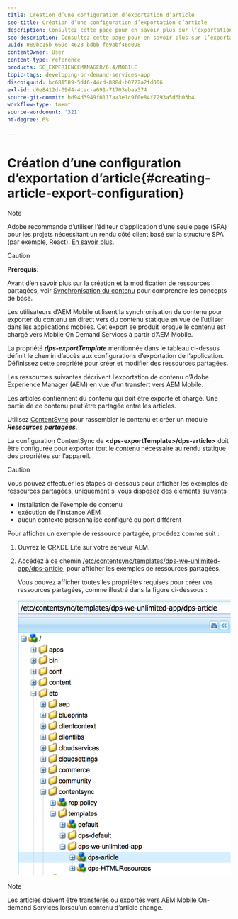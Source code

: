 ```yaml
---
title: Création d’une configuration d’exportation d’article
seo-title: Création d’une configuration d’exportation d’article
description: Consultez cette page pour en savoir plus sur l’exportation de contenu d’Adobe Experience Manager (AEM) en vue de leur téléchargement vers AEM Mobile.
seo-description: Consultez cette page pour en savoir plus sur l’exportation de contenu d’Adobe Experience Manager (AEM) en vue de leur téléchargement vers AEM Mobile.
uuid: 089bc15b-669e-4623-bdbb-fd9abf46e098
contentOwner: User
content-type: reference
products: SG_EXPERIENCEMANAGER/6.4/MOBILE
topic-tags: developing-on-demand-services-app
discoiquuid: bc681589-5d46-44cd-888d-b0722a2fd006
exl-id: d6e8412d-09d4-4cac-a691-71703ebaa374
source-git-commit: bd94d3949f0117aa3e1c9f0e84f7293a5d6b03b4
workflow-type: tm+mt
source-wordcount: '321'
ht-degree: 6%

---
```


# Création d’une configuration d’exportation d’article{#creating-article-export-configuration}

>[!NOTE]
>
>Adobe recommande d’utiliser l’éditeur d’application d’une seule page (SPA) pour les projets nécessitant un rendu côté client basé sur la structure SPA (par exemple, React). [En savoir plus](/help/sites-developing/spa-overview.md).

>[!CAUTION]
>
>**Prérequis**:
>
>Avant d’en savoir plus sur la création et la modification de ressources partagées, voir [Synchronisation du contenu](/help/mobile/mobile-ondemand-contentsync.md) pour comprendre les concepts de base.

Les utilisateurs d’AEM Mobile utilisent la synchronisation de contenu pour exporter du contenu en direct vers du contenu statique en vue de l’utiliser dans les applications mobiles. Cet export se produit lorsque le contenu est chargé vers Mobile On Demand Services à partir d’AEM Mobile.

La propriété ***dps-exportTemplate*** mentionnée dans le tableau ci-dessus définit le chemin d’accès aux configurations d’exportation de l’application. Définissez cette propriété pour créer et modifier des ressources partagées.

Les ressources suivantes décrivent l’exportation de contenu d’Adobe Experience Manager (AEM) en vue d’un transfert vers AEM Mobile.

Les articles contiennent du contenu qui doit être exporté et chargé. Une partie de ce contenu peut être partagée entre les articles.

Utilisez [ContentSync](/help/mobile/mobile-ondemand-contentsync.md) pour rassembler le contenu et créer un module ***Ressources partagées***.

La configuration ContentSync de **&lt;dps-exportTemplate>/dps-article>** doit être configurée pour exporter tout le contenu nécessaire au rendu statique des propriétés sur l’appareil.

>[!CAUTION]
>
>Vous pouvez effectuer les étapes ci-dessous pour afficher les exemples de ressources partagées, uniquement si vous disposez des éléments suivants :
>
>* installation de l’exemple de contenu
>* exécution de l’instance AEM
>* aucun contexte personnalisé configuré ou port différent

>



Pour afficher un exemple de ressource partagée, procédez comme suit :

1. Ouvrez le CRXDE Lite sur votre serveur AEM.
1. Accédez à ce chemin [/etc/contentsync/templates/dps-we-unlimited-app/dps-article](http://localhost:4502/crx/de/index.jsp#/etc/contentsync/templates/dps-we-unlimited-app/dps-article), pour afficher les exemples de ressources partagées.

   Vous pouvez afficher toutes les propriétés requises pour créer vos ressources partagées, comme illustré dans la figure ci-dessous :

   ![chlimage_1-134](assets/chlimage_1-134.png)

>[!NOTE]
>
>Les articles doivent être transférés ou exportés vers AEM Mobile On-demand Services lorsqu’un contenu d’article change.
